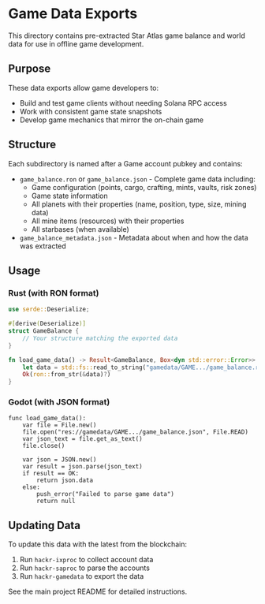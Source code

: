 # Game Data Exports

This directory contains pre-extracted Star Atlas game balance and world data for use in offline game development.

## Purpose

These data exports allow game developers to:
- Build and test game clients without needing Solana RPC access
- Work with consistent game state snapshots
- Develop game mechanics that mirror the on-chain game

## Structure

Each subdirectory is named after a Game account pubkey and contains:
- `game_balance.ron` or `game_balance.json` - Complete game data including:
  - Game configuration (points, cargo, crafting, mints, vaults, risk zones)
  - Game state information
  - All planets with their properties (name, position, type, size, mining data)
  - All mine items (resources) with their properties
  - All starbases (when available)
- `game_balance_metadata.json` - Metadata about when and how the data was extracted

## Usage

### Rust (with RON format)
```rust
use serde::Deserialize;

#[derive(Deserialize)]
struct GameBalance {
    // Your structure matching the exported data
}

fn load_game_data() -> Result<GameBalance, Box<dyn std::error::Error>> {
    let data = std::fs::read_to_string("gamedata/GAME.../game_balance.ron")?;
    Ok(ron::from_str(&data)?)
}
```

### Godot (with JSON format)
```gdscript
func load_game_data():
    var file = File.new()
    file.open("res://gamedata/GAME.../game_balance.json", File.READ)
    var json_text = file.get_as_text()
    file.close()
    
    var json = JSON.new()
    var result = json.parse(json_text)
    if result == OK:
        return json.data
    else:
        push_error("Failed to parse game data")
        return null
```

## Updating Data

To update this data with the latest from the blockchain:

1. Run `hackr-ixproc` to collect account data
2. Run `hackr-saproc` to parse the accounts
3. Run `hackr-gamedata` to export the data

See the main project README for detailed instructions.